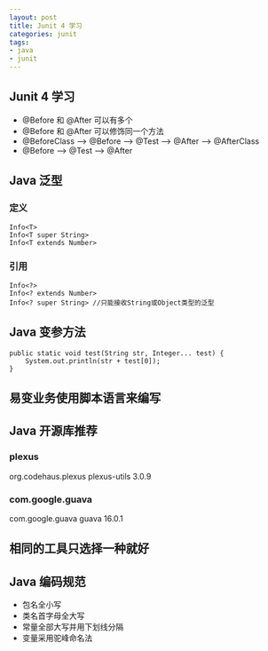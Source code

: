 ```yaml
---
layout: post
title: Junit 4 学习
categories: junit
tags: 
- java
- junit
---
```


## Junit 4 学习
- @Before 和 @After 可以有多个
- @Before 和 @After 可以修饰同一个方法
- @BeforeClass –> @Before –> @Test –> @After –> @AfterClass
- @Before –> @Test –> @After

## Java 泛型
### 定义
    Info<T>
    Info<T super String>
    Info<T extends Number>

### 引用
    Info<?>
    Info<? extends Number>
    Info<? super String> //只能接收String或Object类型的泛型

## Java 变参方法

    public static void test(String str, Integer... test) {  
        System.out.println(str + test[0]);
    }

## 易变业务使用脚本语言来编写

## Java 开源库推荐
### plexus
<dependency>
  <groupId>org.codehaus.plexus</groupId>
  <artifactId>plexus-utils</artifactId>
  <version>3.0.9</version>
</dependency>

### com.google.guava
<dependency>
    <groupId>com.google.guava</groupId>
    <artifactId>guava</artifactId>
    <version>16.0.1</version>
</dependency>

## 相同的工具只选择一种就好

## Java 编码规范
- 包名全小写
- 类名首字母全大写
- 常量全部大写并用下划线分隔
- 变量采用驼峰命名法

